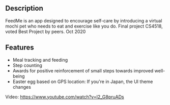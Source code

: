 Description
------------
FeedMe is an app designed to encourage self-care by introducing a virtual mochi pet who needs to eat and exercise like you do. 
Final project CS4518, voted Best Project by peers. Oct 2020

Features 
-----------
- Meal tracking and feeding
- Step counting
- Awards for positive reinforcement of small steps towards improved well-being
- Easter egg based on GPS location: If you're in Japan, the UI theme changes

Video: https://www.youtube.com/watch?v=I2_G8pruADs
